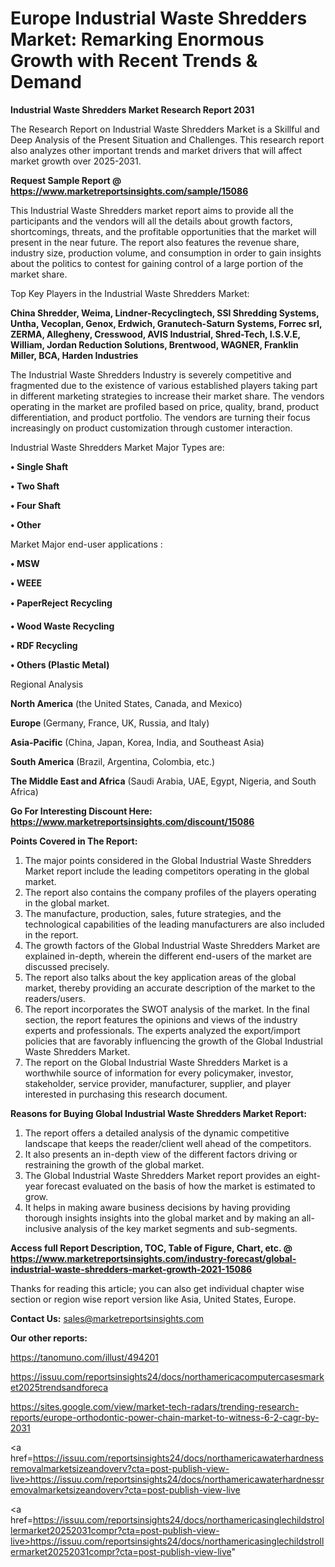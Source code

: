 # Europe Industrial Waste Shredders Market: Remarking Enormous Growth with Recent Trends & Demand

<strong>Industrial Waste Shredders Market Research Report 2031</strong>

The Research Report on Industrial Waste Shredders Market is a Skillful and Deep Analysis of the Present Situation and Challenges. This research report also analyzes other important trends and market drivers that will affect market growth over 2025-2031.

<strong>Request Sample Report @ <a href=https://www.marketreportsinsights.com/sample/15086>https://www.marketreportsinsights.com/sample/15086</a></strong>

This Industrial Waste Shredders market report aims to provide all the participants and the vendors will all the details about growth factors, shortcomings, threats, and the profitable opportunities that the market will present in the near future. The report also features the revenue share, industry size, production volume, and consumption in order to gain insights about the politics to contest for gaining control of a large portion of the market share.

Top Key Players in the Industrial Waste Shredders Market:

<strong>China Shredder, Weima, Lindner-Recyclingtech, SSI Shredding Systems, Untha, Vecoplan, Genox, Erdwich, Granutech-Saturn Systems, Forrec srl, ZERMA, Allegheny, Cresswood, AVIS Industrial, Shred-Tech, I.S.V.E, William, Jordan Reduction Solutions, Brentwood, WAGNER, Franklin Miller, BCA, Harden Industries</strong>

The Industrial Waste Shredders Industry is severely competitive and fragmented due to the existence of various established players taking part in different marketing strategies to increase their market share. The vendors operating in the market are profiled based on price, quality, brand, product differentiation, and product portfolio. The vendors are turning their focus increasingly on product customization through customer interaction.

Industrial Waste Shredders Market Major Types are:

<strong>• Single Shaft

• Two Shaft

• Four Shaft

• Other</strong>

Market Major end-user applications :

<strong>• MSW

• WEEE

• PaperReject Recycling

• Wood Waste Recycling

• RDF Recycling

• Others (Plastic Metal)</strong>

Regional Analysis

</u><strong><b>North America</b></strong> (the United States, Canada, and Mexico)

<strong><b>Europe </b></strong>(Germany, France, UK, Russia, and Italy)

<strong><b>Asia-Pacific</b></strong> (China, Japan, Korea, India, and Southeast Asia)

<strong><b>South America</b></strong> (Brazil, Argentina, Colombia, etc.)

<strong><b>The Middle East and Africa</b></strong> (Saudi Arabia, UAE, Egypt, Nigeria, and South Africa)

<strong>Go For Interesting Discount Here: <a href=https://www.marketreportsinsights.com/discount/15086>https://www.marketreportsinsights.com/discount/15086</a></strong>

<strong>Points Covered in The Report:</strong>
<ol>
  <li>The major points considered in the Global Industrial Waste Shredders Market report include the leading competitors operating in the global market.</li>
  <li>The report also contains the company profiles of the players operating in the global market.</li>
  <li>The manufacture, production, sales, future strategies, and the technological capabilities of the leading manufacturers are also included in the report.</li>
  <li>The growth factors of the Global Industrial Waste Shredders Market are explained in-depth, wherein the different end-users of the market are discussed precisely.</li>
  <li>The report also talks about the key application areas of the global market, thereby providing an accurate description of the market to the readers/users.</li>
  <li>The report incorporates the SWOT analysis of the market. In the final section, the report features the opinions and views of the industry experts and professionals. The experts analyzed the export/import policies that are favorably influencing the growth of the Global Industrial Waste Shredders Market.</li>
  <li>The report on the Global Industrial Waste Shredders Market is a worthwhile source of information for every policymaker, investor, stakeholder, service provider, manufacturer, supplier, and player interested in purchasing this research document.</li>
</ol>
<strong>Reasons for Buying Global Industrial Waste Shredders Market Report:</strong>

<ol>
  <li>The report offers a detailed analysis of the dynamic competitive landscape that keeps the reader/client well ahead of the competitors.</li>
  <li>It also presents an in-depth view of the different factors driving or restraining the growth of the global market.</li>
  <li>The Global Industrial Waste Shredders Market report provides an eight-year forecast evaluated on the basis of how the market is estimated to grow.</li>
  <li>It helps in making aware business decisions by having providing thorough insights insights into the global market and by making an all-inclusive analysis of the key market segments and sub-segments.</li>
</ol>
<strong>Access full Report Description, TOC, Table of Figure, Chart, etc. @ <a href=https://www.marketreportsinsights.com/industry-forecast/global-industrial-waste-shredders-market-growth-2021-15086>https://www.marketreportsinsights.com/industry-forecast/global-industrial-waste-shredders-market-growth-2021-15086</a></strong>


Thanks for reading this article; you can also get individual chapter wise section or region wise report version like Asia, United States, Europe.

<strong>Contact Us:</strong>
sales@marketreportsinsights.com

<strong>Our other reports:</strong>

<a href=https://tanomuno.com/illust/494201>https://tanomuno.com/illust/494201</a>

<a href=https://issuu.com/reportsinsights24/docs/northamericacomputercasesmarket2025trendsandforeca>https://issuu.com/reportsinsights24/docs/northamericacomputercasesmarket2025trendsandforeca</a>

<a href=https://sites.google.com/view/market-tech-radars/trending-research-reports/europe-orthodontic-power-chain-market-to-witness-6-2-cagr-by-2031>https://sites.google.com/view/market-tech-radars/trending-research-reports/europe-orthodontic-power-chain-market-to-witness-6-2-cagr-by-2031</a>

<a href=https://issuu.com/reportsinsights24/docs/northamericawaterhardnessremovalmarketsizeandoverv?cta=post-publish-view-live>https://issuu.com/reportsinsights24/docs/northamericawaterhardnessremovalmarketsizeandoverv?cta=post-publish-view-live</a>

<a href=https://issuu.com/reportsinsights24/docs/northamericasinglechildstrollermarket20252031compr?cta=post-publish-view-live>https://issuu.com/reportsinsights24/docs/northamericasinglechildstrollermarket20252031compr?cta=post-publish-view-live</a>"

